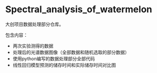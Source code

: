 # Spectral_analysis_of_watermelon
大创项目数据处理部分仓库。

包含内容：

- 两次实验测得的数据
- 处理后的光谱数据图像（全部数据和随机选取的部分数据）
- 使用python编写的数据处理部分全部代码
- 线性回归模型预测的储存时间和实际储存时间对比图
